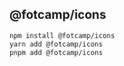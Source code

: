 ## @fotcamp/icons

```bash
npm install @fotcamp/icons
yarn add @fotcamp/icons
pnpm add @fotcamp/icons
```
